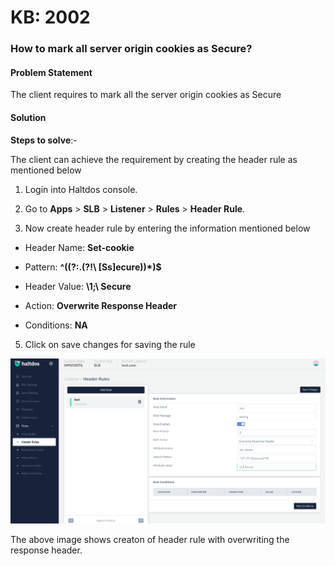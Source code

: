# KB: 2002

### **How to mark all server origin cookies as Secure?**

#### **Problem Statement**

The client requires to mark all the server origin cookies as Secure

#### **Solution**

**Steps to solve**:-

The client can achieve the requirement by creating the header rule as mentioned below

1. Login into Haltdos console.

2. Go to **Apps** > **SLB** > **Listener** > **Rules** > **Header Rule**.

3. Now create header rule by entering the information mentioned below

 - Header Name: **Set-cookie**

 - Pattern: **^((?:.(?!\ [Ss]ecure))*)$**

 - Header Value: **\1;\ Secure**

 - Action: **Overwrite Response Header**

 - Conditions: **NA**

5. Click on save changes for saving the rule 

![header](/img/adc/kb/v2/header_kb_2002_1.png)

The above image shows creaton of header rule with overwriting the response header.